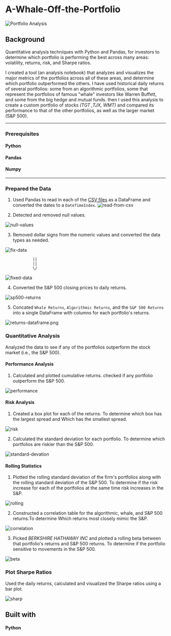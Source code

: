 # A-Whale-Off-the-Portfolio

![Portfolio Analysis](Images/portfolio-analysis.png)

## Background


Quantitative analysis techniques with Python and Pandas, for investors to determine which portfolio is performing the best across many areas: volatility, returns, risk, and Sharpe ratios.

I created a tool (an analysis notebook) that analyzes and visualizes the major metrics of the portfolios across all of these areas, and determine which portfolio outperformed the others. I have used historical daily returns of several portfolios: some from an algorithmic portfolios, some that represent the portfolios of famous "whale" investors like Warren Buffett, and some from the big hedge and mutual funds.
then I used this analysis to create a custom portfolio of stocks *(TGT ,TJX, WMT)* and compared its performance to that of the other portfolios, as well as the larger market (S&P 500).

-----
### Prerequisites

#### Python
#### Pandas
#### Numpy
-------

### Prepared the Data
1. Used Pandas to read in each of the [CSV files](Resources) as a DataFrame and converted the dates to a `DateTimeIndex`.
![read-from-csv](Images/read-data-1.png)

2. Detected and removed null values.



 ![null-values](Images/remove-null.png)

3. Removed dollar signs from the numeric values and converted the data types as needed.


![fix-data](Images/sp500-with.png)
 
 
                ||
                ||
                \/
![fixed-data](Images/sp500-without.png)

4. Converted the S&P 500 closing prices to daily returns.


![sp500-returns](Images/sp500-daily-return.png)

5. Concated `Whale Returns`, `Algorithmic Returns`, and the `S&P 500 Returns` into a single DataFrame with columns for each portfolio's returns.


  ![returns-dataframe.png](Images/returns-dataframe.png)
  
 
 
### Quantitative Analysis

Analyzed the data to see if any of the portfolios outperform the stock market (i.e., the S&P 500).

#### Performance Analysis

1. Calculated and plotted cumulative returns. checked if any portfolio outperform the S&P 500.


![performance](Images/performance.png)


#### Risk Analysis

1. Created a box plot for each of the returns. To determine which box has the largest spread and Which has the smallest spread.

![risk](Images/risk.png)

2. Calculated the standard deviation for each portfolio. To determine which portfolios are riskier than the S&P 500.

![standard-devation](Images/std-comprae.png)

#### Rolling Statistics

1. Plotted the rolling standard deviation of the firm's portfolios along with the rolling standard deviation of the S&P 500. To determine if the risk increase for each of the portfolios at the same time risk increases in the S&P.

![rolling](Images/rolling-1.png)

2. Constructed a correlation table for the algorithmic, whale, and S&P 500 returns.To determine Which returns most closely mimic the S&P.

![correlation](Images/correlation.png)

3. Picked *BERKSHIRE HATHAWAY INC* and plotted a rolling beta between that portfolio's returns and S&P 500 returns. To determine if the portfolio sensitive to movements in the S&P 500.

![beta](Images/beta.png)

### Plot Sharpe Ratios

Used the daily returns, calculated and visualized the Sharpe ratios using a bar plot.

![sharp](Images/sharp-ratio.png)



## Built with

#### Python
